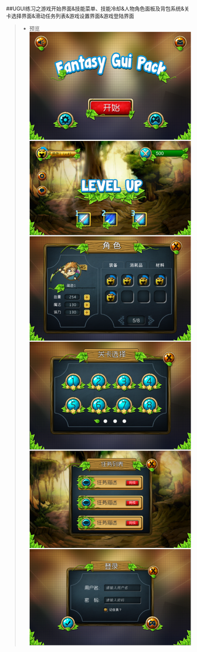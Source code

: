 ##UGUI练习之游戏开始界面&技能菜单、技能冷却&人物角色面板及背包系统&关卡选择界面&滑动任务列表&游戏设置界面&游戏登陆界面   
>* 预览  
![](./Previews/1.png)  
![](./Previews/2.png)  
![](./Previews/3.png)   
![](./Previews/4.png)  
![](./Previews/5.png)
![](./Previews/6.png)

